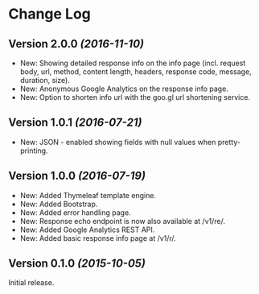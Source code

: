 Change Log
==========

Version 2.0.0 *(2016-11-10)*
----------------------------

 * New: Showing detailed response info on the info page (incl. request body, url, method, content length, headers, response code, message, duration, size). 
 * New: Anonymous Google Analytics on the response info page. 
 * New: Option to shorten info url with the goo.gl url shortening service.
 

Version 1.0.1 *(2016-07-21)*
----------------------------

 * New: JSON - enabled showing fields with null values when pretty-printing.


Version 1.0.0 *(2016-07-19)*
----------------------------

 * New: Added Thymeleaf template engine.
 * New: Added Bootstrap.
 * New: Added error handling page.
 * New: Response echo endpoint is now also available at /v1/re/.
 * New: Added Google Analytics REST API.
 * New: Added basic response info page at /v1/r/.
 

Version 0.1.0 *(2015-10-05)*
----------------------------

Initial release.
